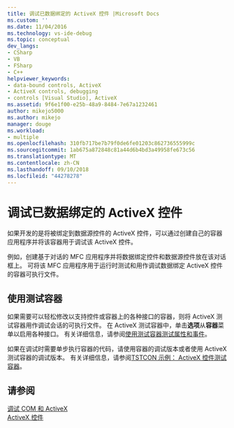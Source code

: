 ```yaml
---
title: 调试已数据绑定的 ActiveX 控件 |Microsoft Docs
ms.custom: ''
ms.date: 11/04/2016
ms.technology: vs-ide-debug
ms.topic: conceptual
dev_langs:
- CSharp
- VB
- FSharp
- C++
helpviewer_keywords:
- data-bound controls, ActiveX
- ActiveX controls, debugging
- controls [Visual Studio], ActiveX
ms.assetid: 9f6e1f00-e25b-48a9-8484-7e67a1232461
author: mikejo5000
ms.author: mikejo
manager: douge
ms.workload:
- multiple
ms.openlocfilehash: 310fb717be7b79f0de6fe01203c862736555999c
ms.sourcegitcommit: 1ab675a872848c81a44d6b4bd3a49958fe673c56
ms.translationtype: MT
ms.contentlocale: zh-CN
ms.lasthandoff: 09/10/2018
ms.locfileid: "44278278"
---
```

# <a name="debugging-a-data-bound-activex-control"></a>调试已数据绑定的 ActiveX 控件
如果开发的是将被绑定到数据源控件的 ActiveX 控件，可以通过创建自己的容器应用程序并将该容器用于调试该 ActiveX 控件。  
  
 例如，创建基于对话的 MFC 应用程序并将数据绑定控件和数据源控件放在该对话框上。 可将该 MFC 应用程序用于运行时测试和用作调试数据绑定 ActiveX 控件的容器可执行文件。  
  
## <a name="using-the-test-container"></a>使用测试容器  
 如果需要可以轻松修改以支持控件或容器上的各种接口的容器，则将 ActiveX 测试容器用作调试会话的可执行文件。 在 ActiveX 测试容器中，单击**选项**从**容器**菜单以启用各种接口。 有关详细信息，请参阅[使用测试容器测试属性和事件](/cpp/mfc/testing-properties-and-events-with-test-container)。  
  
 如果在调试时需要单步执行容器的代码，请使用容器的调试版本或者使用 ActiveX 测试容器的调试版本。 有关详细信息，请参阅[TSTCON 示例： ActiveX 控件测试容器](https://msdn.microsoft.com/library/72fa40ef-27d3-400c-813f-10b03236e600)。  
  
## <a name="see-also"></a>请参阅  
 [调试 COM 和 ActiveX](../debugger/com-and-activex-debugging.md)   
 [ActiveX 控件](/cpp/mfc/activex-controls)